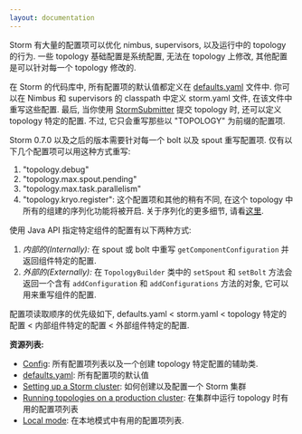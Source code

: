 ```yaml
---
layout: documentation
---
```

Storm 有大量的配置项可以优化 nimbus, supervisors, 以及运行中的 topology 的行为. 一些 topology 基础配置是系统配置, 无法在 topology 上修改, 其他配置是可以针对每一个 topology 修改的.

在 Storm 的代码库中, 所有配置项的默认值都定义在 [defaults.yaml](https://github.com/apache/incubator-storm/blob/master/conf/defaults.yaml)  文件中. 你可以在 Nimbus 和 supervisors 的 classpath 中定义 storm.yaml 文件, 在该文件中重写这些配置. 最后, 当你使用 [StormSubmitter](/apidocs/backtype/storm/StormSubmitter.html) 提交 topology 时, 还可以定义 topology 特定的配置. 不过, 它只会重写那些以 "TOPOLOGY" 为前缀的配置项.

Storm 0.7.0 以及之后的版本需要针对每一个 bolt 以及 spout 重写配置项. 仅有以下几个配置项可以用这种方式重写:

1. "topology.debug"
2. "topology.max.spout.pending"
3. "topology.max.task.parallelism"
4. "topology.kryo.register": 这个配置项和其他的稍有不同, 在这个 topology 中所有的组建的序列化功能将被开启. 关于序列化的更多细节, 请看[这里](Serialization.html). 


使用 Java API 指定特定组件的配置有以下两种方式:

1. *内部的(Internally):* 在 spout 或 bolt 中重写 `getComponentConfiguration` 并返回组件特定的配置.
2. *外部的(Externally):* 在 `TopologyBuilder` 类中的 `setSpout` 和 `setBolt` 方法会返回一个含有 `addConfiguration` 和 `addConfigurations` 方法的对象, 它可以用来重写组件的配置.

配置项读取顺序的优先级如下, defaults.yaml < storm.yaml < topology 特定的配置 < 内部组件特定的配置 < 外部组件特定的配置.


**资源列表:**

* [Config](/apidocs/backtype/storm/Config.html): 所有配置项列表以及一个创建 topology 特定配置的辅助类.
* [defaults.yaml](https://github.com/apache/incubator-storm/blob/master/conf/defaults.yaml): 所有配置项的默认值
* [Setting up a Storm cluster](Setting-up-a-Storm-cluster.html): 如何创建以及配置一个 Storm 集群
* [Running topologies on a production cluster](Running-topologies-on-a-production-cluster.html): 在集群中运行 topology 时有用的配置项列表
* [Local mode](Local-mode.html): 在本地模式中有用的配置项列表.
